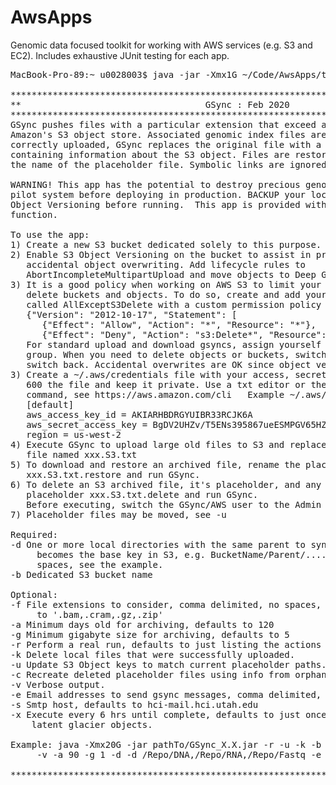# AwsApps
Genomic data focused toolkit for working with AWS services (e.g. S3 and EC2). Includes exhaustive JUnit testing for each app.
<pre>
MacBook-Pro-89:~ u0028003$ java -jar -Xmx1G ~/Code/AwsApps/target/GSync_0.4.jar 

**************************************************************************************
**                                   GSync : Feb 2020                               **
**************************************************************************************
GSync pushes files with a particular extension that exceed a given size and age to 
Amazon's S3 object store. Associated genomic index files are also moved. Once 
correctly uploaded, GSync replaces the original file with a local txt placeholder file 
containing information about the S3 object. Files are restored or deleted by modifying
the name of the placeholder file. Symbolic links are ignored.

WARNING! This app has the potential to destroy precious genomic data. TEST IT on a
pilot system before deploying in production. BACKUP your local files and ENABLE S3
Object Versioning before running.  This app is provided with no guarantee of proper
function.

To use the app:
1) Create a new S3 bucket dedicated solely to this purpose. Use it for nothing else.
2) Enable S3 Object Versioning on the bucket to assist in preventing 
   accidental object overwriting. Add lifecycle rules to
   AbortIncompleteMultipartUpload and move objects to Deep Glacier.
3) It is a good policy when working on AWS S3 to limit your ability to accidentally
   delete buckets and objects. To do so, create and add yourself to an AWS Group 
   called AllExceptS3Delete with a custom permission policy that denies s3:Delete*:
   {"Version": "2012-10-17", "Statement": [
      {"Effect": "Allow", "Action": "*", "Resource": "*"},
      {"Effect": "Deny", "Action": "s3:Delete*", "Resource": "*"} ]}
   For standard upload and download gsyncs, assign yourself to the AllExceptS3Delete
   group. When you need to delete objects or buckets, switch to the Admin group, then
   switch back. Accidental overwrites are OK since object versioning is enabled.
3) Create a ~/.aws/credentials file with your access, secret, and region info, chmod
   600 the file and keep it private. Use a txt editor or the aws cli configure
   command, see https://aws.amazon.com/cli   Example ~/.aws/credentials file:
   [default]
   aws_access_key_id = AKIARHBDRGYUIBR33RCJK6A
   aws_secret_access_key = BgDV2UHZv/T5ENs395867ueESMPGV65HZMpUQ
   region = us-west-2
4) Execute GSync to upload large old files to S3 and replace them with a placeholder
   file named xxx.S3.txt
5) To download and restore an archived file, rename the placeholder
   xxx.S3.txt.restore and run GSync.
6) To delete an S3 archived file, it's placeholder, and any local files, rename the 
   placeholder xxx.S3.txt.delete and run GSync.
   Before executing, switch the GSync/AWS user to the Admin group.
7) Placeholder files may be moved, see -u

Required:
-d One or more local directories with the same parent to sync. This parent dir
     becomes the base key in S3, e.g. BucketName/Parent/.... Comma delimited, no
     spaces, see the example.
-b Dedicated S3 bucket name

Optional:
-f File extensions to consider, comma delimited, no spaces, case sensitive. Defaults
     to '.bam,.cram,.gz,.zip'
-a Minimum days old for archiving, defaults to 120
-g Minimum gigabyte size for archiving, defaults to 5
-r Perform a real run, defaults to just listing the actions that would be taken.
-k Delete local files that were successfully uploaded.
-u Update S3 Object keys to match current placeholder paths.
-c Recreate deleted placeholder files using info from orphaned S3 Objects.
-v Verbose output.
-e Email addresses to send gsync messages, comma delimited, no spaces.
-s Smtp host, defaults to hci-mail.hci.utah.edu
-x Execute every 6 hrs until complete, defaults to just once, good for downloading
    latent glacier objects.

Example: java -Xmx20G -jar pathTo/GSync_X.X.jar -r -u -k -b hcibioinfo_gsync_repo 
     -v -a 90 -g 1 -d -d /Repo/DNA,/Repo/RNA,/Repo/Fastq -e obama@real.gov

**************************************************************************************/pre>
